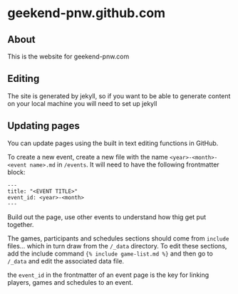# geekend-pnw.github.com

## About

This is the website for geekend-pnw.com

## Editing

The site is generated by jekyll, so if you want to be able to generate content on your local machine you will need to set up jekyll

## Updating pages

You can update pages using the built in text editing functions in GitHub.

To create a new event, create a new file with the name `<year>-<month>-<event name>.md` in `/events`.  It will need to have the following frontmatter block:

```
---
title: "<EVENT TITLE>"
event_id: <year>-<month>
---
```


Build out the page, use other events to understand how thig get put together.

The games, participants and schedules sections should come from `include` files... which in turn draw from the `/_data` directory.  To edit these sections, add the include command `{% include game-list.md %}` and then go to `/_data` and edit the associated data file.

the `event_id` in the frontmatter of an event page is the key for linking players, games and schedules to an event.

